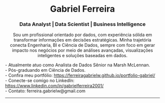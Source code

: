 <h1 align="center">Gabriel Ferreira</h1>

<h3 align="center">Data Analyst | Data Scientist | Business Intelligence</h3>

<p align="center">
Sou um profissional orientado por dados, com experiência sólida em transformar informações em decisões estratégicas. Minha trajetória conecta Engenharia, BI e Ciência de Dados, sempre com foco em gerar impacto nos negócios por meio de análises avançadas, visualizações inteligentes e soluções baseadas em dados.
</p>

<p align="left">
- Atualmente atuo como Analista de Dados Sênior na Marsh McLennan.<br>
-  Pós-graduando em Ciência de Dados.<br>
- Confira meu portfólio: <a href="https://ferreiragabrielw.github.io/portfolio-gabriel/">https://ferreiragabrielw.github.io/portfolio-gabriel/</a><br>
- Conecte-se comigo no LinkedIn: <a href="https://www.linkedin.com/in/gabrielferreira2001/">https://www.linkedin.com/in/gabrielferreira2001/</a><br>
- Contato: ferreira.gabrielw@gmail.com
</p>

---

